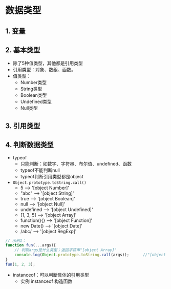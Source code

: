 # 数据类型
## 1. 变量
## 2. 基本类型
+ 除了5种值类型，其他都是引用类型
+ 引用类型：对象、数组、函数。
+ 值类型：
  - Number类型
  - String类型
  - Boolean类型
  - Undefined类型
  - Null类型
## 3. 引用类型
## 4. 判断数据类型
+ typeof
    - 只能判断：如数字、字符串、布尔值、undefined、函数
    - typeof不能判断null
    - typeof判断引用类型都是object
+ `Object.prototype.toString.call()`
    - 5 ——> '[object Number]'
    - "abc" ——> '[object String]'
    - true  ——>  '[object Boolean]'
    - null  ——>  '[object Null]'
    - undefined  ——>  '[object Undefined]'
    - [1, 3, 5]  ——>  '[object Array]'
    - function(){}  ——>  '[object Function]'
    - new Date()  ——>  '[object Date]'
    - /abc/  ——>  '[object RegExp]'
```js
// 示例1：
function fun(...args){
    // 判断args是什么类型；返回字符串"[object Array]"
    console.log(Object.prototype.toString.call(args));      //"[object Array]"
}
fun(1, 2, 3);
```
+ instanceof：可以判断具体的引用类型
    - 实例 instanceof 构造函数